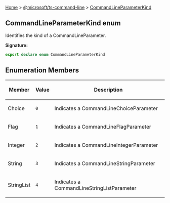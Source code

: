 [Home](./index) &gt; [@microsoft/ts-command-line](./ts-command-line.md) &gt; [CommandLineParameterKind](./ts-command-line.commandlineparameterkind.md)

## CommandLineParameterKind enum

Identifies the kind of a CommandLineParameter.

<b>Signature:</b>

```typescript
export declare enum CommandLineParameterKind 
```

## Enumeration Members

|  <p>Member</p> | <p>Value</p> | <p>Description</p> |
|  --- | --- | --- |
|  <p>Choice</p> | <p>`0`</p> | <p>Indicates a CommandLineChoiceParameter</p> |
|  <p>Flag</p> | <p>`1`</p> | <p>Indicates a CommandLineFlagParameter</p> |
|  <p>Integer</p> | <p>`2`</p> | <p>Indicates a CommandLineIntegerParameter</p> |
|  <p>String</p> | <p>`3`</p> | <p>Indicates a CommandLineStringParameter</p> |
|  <p>StringList</p> | <p>`4`</p> | <p>Indicates a CommandLineStringListParameter</p> |

